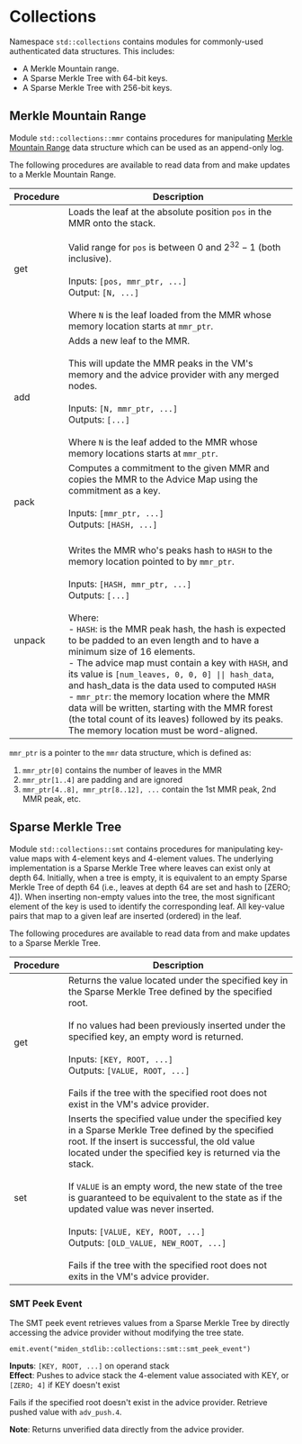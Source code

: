 # Collections
Namespace `std::collections` contains modules for commonly-used authenticated data structures. This includes:

- A Merkle Mountain range.
- A Sparse Merkle Tree with 64-bit keys.
- A Sparse Merkle Tree with 256-bit keys.

## Merkle Mountain Range
Module `std::collections::mmr` contains procedures for manipulating [Merkle Mountain Range](https://github.com/opentimestamps/opentimestamps-server/blob/master/doc/merkle-mountain-range.md) data structure which can be used as an append-only log.

The following procedures are available to read data from and make updates to a Merkle Mountain Range.

| Procedure   | Description   |
| ----------- | ------------- |
| get         | Loads the leaf at the absolute position `pos` in the MMR onto the stack.<br /><br />Valid range for `pos` is between $0$ and $2^{32} - 1$ (both inclusive).<br /><br />Inputs: `[pos, mmr_ptr, ...]`<br />Output: `[N, ...]`<br /><br />Where `N` is the leaf loaded from the MMR whose memory location starts at `mmr_ptr`. |
| add         | Adds a new leaf to the MMR.<br /><br />This will update the MMR peaks in the VM's memory and the advice provider with any merged nodes.<br /><br />Inputs: `[N, mmr_ptr, ...]`<br />Outputs: `[...]`<br /><br />Where `N` is the leaf added to the MMR whose memory locations starts at `mmr_ptr`. |
| pack        | Computes a commitment to the given MMR and copies the MMR to the Advice Map using the commitment as a key.<br /><br />Inputs: `[mmr_ptr, ...]`<br />Outputs: `[HASH, ...]`<br /><br /> |
| unpack      | Writes the MMR who's peaks hash to `HASH` to the memory location pointed to by `mmr_ptr`.<br /><br />Inputs: `[HASH, mmr_ptr, ...]`<br />Outputs: `[...]`<br /><br />Where:<br />- `HASH`: is the MMR peak hash, the hash is expected to be padded to an even length and to have a minimum size of 16 elements.<br />- The advice map must contain a key with `HASH`, and its value is `[num_leaves, 0, 0, 0] \|\| hash_data`, and hash_data is the data used to computed `HASH`<br />- `mmr_ptr`: the memory location where the MMR data will be written, starting with the MMR forest (the total count of its leaves) followed by its peaks. The memory location must be word-aligned. |

`mmr_ptr` is a pointer to the `mmr` data structure, which is defined as:
1. `mmr_ptr[0]` contains the number of leaves in the MMR
2. `mmr_ptr[1..4]` are padding and are ignored
3. `mmr_ptr[4..8], mmr_ptr[8..12], ...` contain the 1st MMR peak, 2nd MMR peak, etc.

## Sparse Merkle Tree

Module `std::collections::smt` contains procedures for manipulating key-value maps with 4-element keys and 4-element values. The underlying implementation is a Sparse Merkle Tree where leaves can exist only at depth 64. Initially, when a tree is empty, it is equivalent to an empty Sparse Merkle Tree of depth 64 (i.e., leaves at depth 64 are set and hash to [ZERO; 4]). When inserting non-empty values into the tree, the most significant element of the key is used to identify the corresponding leaf. All key-value pairs that map to a given leaf are inserted (ordered) in the leaf.

The following procedures are available to read data from and make updates to a Sparse Merkle Tree.

| Procedure   | Description   |
| ----------- | ------------- |
| get         | Returns the value located under the specified key in the Sparse Merkle Tree defined by the specified root.<br /><br />If no values had been previously inserted under the specified key, an empty word is returned.<br /><br />Inputs: `[KEY, ROOT, ...]`<br />Outputs: `[VALUE, ROOT, ...]`<br /><br />Fails if the tree with the specified root does not exist in the VM's advice provider. |
| set         | Inserts the specified value under the specified key in a Sparse Merkle Tree defined by the specified root. If the insert is successful, the old value located under the specified key is returned via the stack.<br /><br />If `VALUE` is an empty word, the new state of the tree is guaranteed to be equivalent to the state as if the updated value was never inserted.<br /><br />Inputs: `[VALUE, KEY, ROOT, ...]`<br />Outputs: `[OLD_VALUE, NEW_ROOT, ...]`<br /><br />Fails if the tree with the specified root does not exits in the VM's advice provider. |

### SMT Peek Event

The SMT peek event retrieves values from a Sparse Merkle Tree by directly accessing the advice provider without modifying the tree state.

```
emit.event("miden_stdlib::collections::smt::smt_peek_event")
```

**Inputs**: `[KEY, ROOT, ...]` on operand stack  
**Effect**: Pushes to advice stack the 4-element value associated with KEY, or `[ZERO; 4]` if KEY doesn't exist

Fails if the specified root doesn't exist in the advice provider. Retrieve pushed value with `adv_push.4`.

**Note**: Returns unverified data directly from the advice provider.
